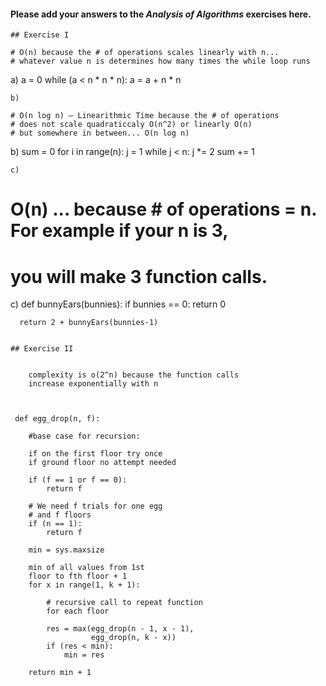 #### Please add your answers to the ***Analysis of  Algorithms*** exercises here.
````
## Exercise I

# O(n) because the # of operations scales linearly with n...
# whatever value n is determines how many times the while loop runs
````
a)  a = 0
    while (a < n * n * n):
      a = a + n * n
````
b)

# O(n log n) – Linearithmic Time because the # of operations
# does not scale quadraticcaly O(n^2) or linearly O(n)
# but somewhere in between... O(n log n)
````
b)  sum = 0
    for i in range(n):
      j = 1
      while j < n:
        j *= 2
        sum += 1
````
c)
````
# O(n) ... because # of operations = n. For example if your n is 3,
# you will make 3 function calls.

c)  def bunnyEars(bunnies):
      if bunnies == 0:
        return 0

      return 2 + bunnyEars(bunnies-1)
```

## Exercise II

  
    complexity is o(2^n) because the function calls
    increase exponentially with n

   
    
 def egg_drop(n, f):
 
    #base case for recursion:
      
    if on the first floor try once
    if ground floor no attempt needed
    
    if (f == 1 or f == 0): 
        return f
  
    # We need f trials for one egg  
    # and f floors 
    if (n == 1): 
        return f 
  
    min = sys.maxsize 
  
    min of all values from 1st
    floor to fth floor + 1 
    for x in range(1, k + 1): 
        
        # recursive call to repeat function
        for each floor
  
        res = max(egg_drop(n - 1, x - 1),  
                  egg_drop(n, k - x)) 
        if (res < min): 
            min = res 
  
    return min + 1



